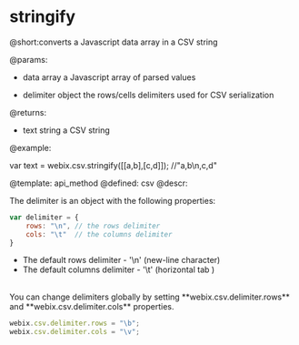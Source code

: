 stringify
=============


@short:converts a Javascript data array in a CSV string
	

@params:
- data    array     a Javascript array of parsed values
* delimiter    object    the rows/cells delimiters used for CSV serialization

@returns:
- text     string      a CSV string

@example:

var text = webix.csv.stringify([[a,b],[c,d]]); //"a,b\n,c,d"


@template:	api_method
@defined:	csv	
@descr:

The delimiter is an object with the following properties:

~~~js
var delimiter = {
	rows: "\n",	// the rows delimiter
	cols: "\t"  // the columns delimiter
}
~~~

- The default rows delimiter - '\n' (new-line character)
- The default columns delimiter - '\t' (horizontal tab )

<br>
You can change delimiters globally by setting **webix.csv.delimiter.rows** and **webix.csv.delimiter.cols** properties.

~~~js
webix.csv.delimiter.rows = "\b";
webix.csv.delimiter.cols = "\v";
~~~


